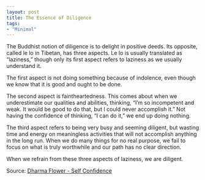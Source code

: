 ```yaml
---
layout: post
title: The Essence of Diligence
tags:
- "Minimal"
---
```

The Buddhist notion of diligence is to delight in positive deeds. Its opposite, called le lo in Tibetan, has three aspects. Le lo is usually translated as “laziness,” though only its first aspect refers to laziness as we usually understand it.

The first aspect is not doing something because of indolence, even though we know that it is good and ought to be done.

The second aspect is faintheartedness. This comes about when we underestimate our qualities and abilities, thinking, “I’m so incompetent and weak. It would be good to do that, but I could never accomplish it.” Not having the confidence of thinking, “I can do it,” we end up doing nothing.

The third aspect refers to being very busy and seeming diligent, but wasting time and energy on meaningless activities that will not accomplish anything in the long run. When we do many things for no real purpose, we fail to focus on what is truly worthwhile and our path has no clear direction.

When we refrain from these three aspects of laziness, we are diligent.

Source: [Dharma Flower - Self Confidence](http://dharmaflower.net/_articles/emotionalArticle5.aspx)
